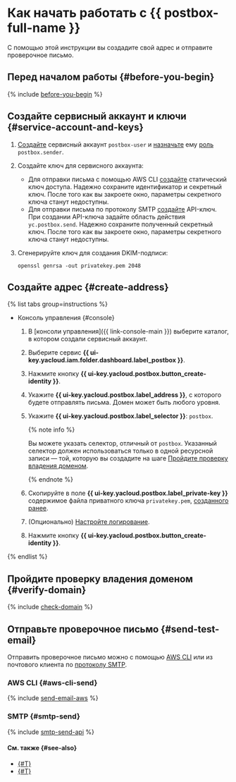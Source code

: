 # Как начать работать с {{ postbox-full-name }}

С помощью этой инструкции вы создадите свой адрес и отправите проверочное письмо.

## Перед началом работы {#before-you-begin}

{% include [before-you-begin](../_tutorials/_tutorials_includes/before-you-begin.md) %}

## Создайте сервисный аккаунт и ключи {#service-account-and-keys}

1. [Создайте](../iam/operations/sa/create.md) сервисный аккаунт `postbox-user` и [назначьте](../iam/operations/sa/assign-role-for-sa.md) ему [роль](security/index.md#postbox-sender) `postbox.sender`.
1. Создайте ключ для сервисного аккаунта:
   * Для отправки письма с помощью AWS CLI [создайте](../iam/operations/sa/create-access-key.md) статический ключ доступа. Надежно сохраните идентификатор и секретный ключ. После того как вы закроете окно, параметры секретного ключа станут недоступны.
   * Для отправки письма по протоколу SMTP [создайте](../iam/operations/api-key/create.md) API-ключ. При создании API-ключа задайте область действия `yc.postbox.send`. Надежно сохраните полученный секретный ключ. После того как вы закроете окно, параметры секретного ключа станут недоступны.
1. Сгенерируйте ключ для создания DKIM-подписи:

    ```
    openssl genrsa -out privatekey.pem 2048
    ```

## Создайте адрес {#create-address}

{% list tabs group=instructions %}

- Консоль управления {#console}

    1. В [консоли управления]({{ link-console-main }}) выберите каталог, в котором создали сервисный аккаунт.
    1. Выберите сервис **{{ ui-key.yacloud.iam.folder.dashboard.label_postbox }}**.
    1. Нажмите кнопку **{{ ui-key.yacloud.postbox.button_create-identity }}**.
    1. Укажите **{{ ui-key.yacloud.postbox.label_address }}**, с которого будете отправлять письма. Домен может быть любого уровня.
    1. Укажите **{{ ui-key.yacloud.postbox.label_selector }}**: `postbox`.

        {% note info %}

        Вы можете указать селектор, отличный от `postbox`. Указанный селектор должен использоваться только в одной ресурсной записи — той, которую вы создадите на шаге [Пройдите проверку владения доменом](#verify-domain).

        {% endnote %}

    1. Скопируйте в поле **{{ ui-key.yacloud.postbox.label_private-key }}** содержимое файла приватного ключа `privatekey.pem`, [созданного ранее](#service-account-and-keys).
    1. (Опционально) [Настройте логирование](operations/logs-write.md).
    1. Нажмите кнопку **{{ ui-key.yacloud.postbox.button_create-identity }}**.

{% endlist %}

## Пройдите проверку владения доменом {#verify-domain}

{% include [check-domain](../_includes/postbox/check-domain.md) %}

## Отправьте проверочное письмо {#send-test-email}

Отправить проверочное письмо можно с помощью [AWS CLI](#aws-cli-send) или из почтового клиента по [протоколу SMTP](#smtp-send).

### AWS CLI {#aws-cli-send}

{% include [send-email-aws](../_includes/postbox/send-email-aws.md) %}

### SMTP {#smtp-send}

{% include [smtp-send-api](../_includes/postbox/smtp-send-api.md) %}

#### См. также {#see-also}

* [{#T}](concepts/notification.md)
* [{#T}](operations/send-email.md)